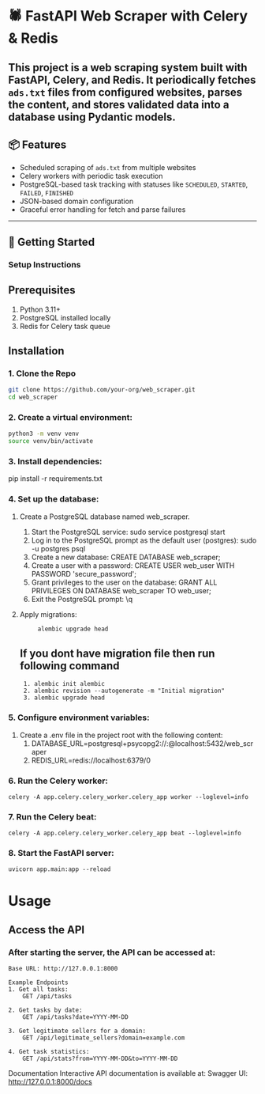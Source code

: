 # 🕷️ FastAPI Web Scraper with Celery & Redis

This project is a web scraping system built with **FastAPI**, **Celery**, and **Redis**. It periodically fetches `ads.txt` files from configured websites, parses the content, and stores validated data into a database using Pydantic models.
---

## 📦 Features

- Scheduled scraping of `ads.txt` from multiple websites
- Celery workers with periodic task execution
- PostgreSQL-based task tracking with statuses like `SCHEDULED`, `STARTED`, `FAILED`, `FINISHED`
- JSON-based domain configuration
- Graceful error handling for fetch and parse failures

---
## 🚀 Getting Started
### Setup Instructions

## Prerequisites
1. Python 3.11+
2. PostgreSQL installed locally
3. Redis for Celery task queue

## Installation
### 1. Clone the Repo
```bash
git clone https://github.com/your-org/web_scraper.git
cd web_scraper
```

### 2. Create a virtual environment:
```bash
python3 -m venv venv
source venv/bin/activate
```

### 3. Install dependencies:
pip install -r requirements.txt

### 4. Set up the database:
1. Create a PostgreSQL database named web_scraper.
   1. Start the PostgreSQL service:
        sudo service postgresql start
   2. Log in to the PostgreSQL prompt as the default user (postgres):
        sudo -u postgres psql
   3. Create a new database:
        CREATE DATABASE web_scraper;
   4. Create a user with a password:
        CREATE USER web_user WITH PASSWORD 'secure_password';
   5. Grant privileges to the user on the database:
        GRANT ALL PRIVILEGES ON DATABASE web_scraper TO web_user;
   6. Exit the PostgreSQL prompt:
        \q


2. Apply migrations:
   ```bash
        alembic upgrade head
   ```
    ## If you dont have migration file then run following command
        1. alembic init alembic
        2. alembic revision --autogenerate -m "Initial migration"
        3. alembic upgrade head       

### 5. Configure environment variables:
1. Create a .env file in the project root with the following content:
    1. DATABASE_URL=postgresql+psycopg2://<user>:<password>@localhost:5432/web_scraper
    2. REDIS_URL=redis://localhost:6379/0

### 6. Run the Celery worker:
    celery -A app.celery.celery_worker.celery_app worker --loglevel=info

### 7. Run the Celery beat:
    celery -A app.celery.celery_worker.celery_app beat --loglevel=info

### 8. Start the FastAPI server:
    uvicorn app.main:app --reload

# Usage
## Access the API
### After starting the server, the API can be accessed at:
    Base URL: http://127.0.0.1:8000

    Example Endpoints
    1. Get all tasks:
        GET /api/tasks

    2. Get tasks by date:
        GET /api/tasks?date=YYYY-MM-DD

    3. Get legitimate sellers for a domain:
        GET /api/legitimate_sellers?domain=example.com

    4. Get task statistics:
        GET /api/stats?from=YYYY-MM-DD&to=YYYY-MM-DD


Documentation
Interactive API documentation is available at:
Swagger UI: http://127.0.0.1:8000/docs





